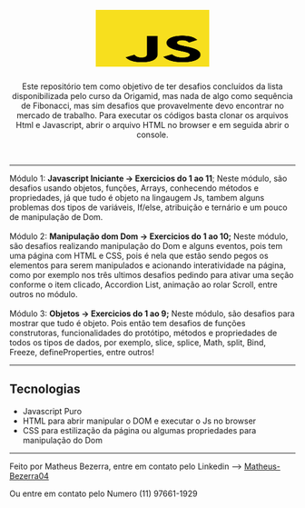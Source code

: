 <h1 align="center">
<br>
    <img src="images/icone-javascript.svg" width="200" height="100"> 
<br>
</h1>
<p align="center">Este repositório tem como objetivo de ter desafios concluídos da lista disponibilizada pelo curso da Origamid, mas nada de algo como sequência de Fibonacci, mas sim desafios que provavelmente devo encontrar no mercado de trabalho. Para executar os códigos basta clonar os arquivos Html e Javascript, abrir o arquivo HTML no browser e em seguida abrir o console.</p>
<br><hr>
<div>
    Módulo 1: <strong>Javascript Iniciante -> Exercicios do 1 ao 11</strong>; Neste módulo, são desafios usando objetos, funções, Arrays, conhecendo métodos e propriedades, já que tudo é objeto na lingaugem Js, tambem alguns problemas dos tipos de variáveis, If/else, atribuição e ternário e um pouco de manipulação de Dom. 
    <br><br>
    Módulo 2: <strong>Manipulação dom Dom -> Exercicios do 1 ao 10;</strong> Neste módulo, são desafios realizando manipulação do Dom e alguns eventos, pois tem uma página com HTML e CSS, pois é nela que estão sendo pegos os elementos para serem manipulados e acionando interatividade na página, como por exemplo nos três ultimos desafios pedindo para ativar uma seção conforme o item clicado, Accordion List, animação ao rolar Scroll, entre outros no módulo.
    <br><br>
    Módulo 3: <strong>Objetos -> Exercicios do 1 ao 9;</strong> Neste módulo, são desafios para mostrar que tudo é objeto. Pois então tem desafios de funções construtoras, funcionalidades do protótipo, métodos e propriedades de todos os tipos de dados, por exemplo, slice, splice, Math, split, Bind, Freeze, defineProperties, entre outros!
</div>

---
## Tecnologias
- Javascript Puro
- HTML para abrir manipular o DOM e executar o Js no browser
- CSS para estilização da página ou algumas propriedades para manipulação do Dom
---

Feito por Matheus Bezerra, entre em contato pelo Linkedin --> <a href="https://www.linkedin.com/in/matheus-bezerra04/">Matheus-Bezerra04</a>
<p>Ou entre em contato pelo Numero (11) 97661-1929</p>
